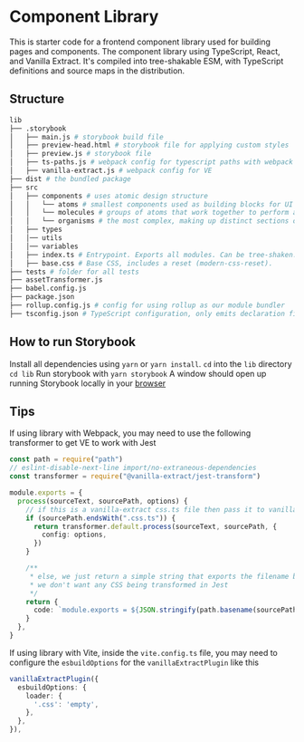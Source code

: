 # Component Library

This is starter code for a frontend component library used for building pages and components.
The component library using TypeScript, React, and Vanilla Extract. It's compiled into tree-shakable ESM, with TypeScript definitions and source maps in the distribution.

## Structure

```bash
lib
├── .storybook
│   ├── main.js # storybook build file
│   ├── preview-head.html # storybook file for applying custom styles
│   ├── preview.js # storybook file
│   ├── ts-paths.js # webpack config for typescript paths with webpack
│   ├── vanilla-extract.js # webpack config for VE
├── dist # the bundled package
├── src
│   ├── components # uses atomic design structure
│   │   └── atoms # smallest components used as building blocks for UI elements
│   │   └── molecules # groups of atoms that work together to perform a certain action
│   │   └── organisms # the most complex, making up distinct sections of a UI
│   ├── types
│   │── utils
│   │── variables
│   ├── index.ts # Entrypoint. Exports all modules. Can be tree-shaken.
│   ├── base.css # Base CSS, includes a reset (modern-css-reset).
├── tests # folder for all tests
├── assetTransformer.js
├── babel.config.js
├── package.json
├── rollup.config.js # config for using rollup as our module bundler
├── tsconfig.json # TypeScript configuration, only emits declaration files
```

## How to run Storybook

Install all dependencies using `yarn` or `yarn install`.
`cd` into the `lib` directory `cd lib`
Run storybook with `yarn storybook`
A window should open up running Storybook locally in your [browser](http://localhost:6006/)

## Tips

If using library with Webpack, you may need to use the following transformer to get VE to work with Jest

```ts
const path = require("path")
// eslint-disable-next-line import/no-extraneous-dependencies
const transformer = require("@vanilla-extract/jest-transform")

module.exports = {
  process(sourceText, sourcePath, options) {
    // if this is a vanilla-extract css.ts file then pass it to vanilla-extract/jest-transformer
    if (sourcePath.endsWith(".css.ts")) {
      return transformer.default.process(sourceText, sourcePath, {
        config: options,
      })
    }

    /**
     * else, we just return a simple string that exports the filename because
     * we don't want any CSS being transformed in Jest
     */
    return {
      code: `module.exports = ${JSON.stringify(path.basename(sourcePath))};`,
    }
  },
}
```

If using library with Vite, inside the `vite.config.ts` file, you may need to configure the `esbuildOptions` for the `vanillaExtractPlugin` like this

```ts
vanillaExtractPlugin({
  esbuildOptions: {
    loader: {
      '.css': 'empty',
    },
  },
}),
```
